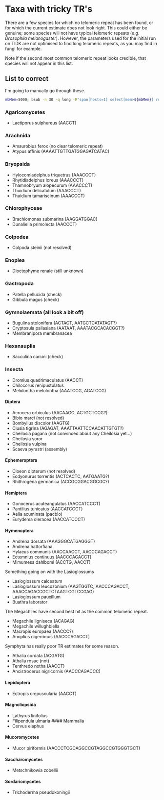 # Taxa with tricky TR's

There are a few species for which no telomeric repeat has been found, or for which the current estimate does not look right. This could either be genuine; some species will not have typical telomeric repeats (e.g. *Drosophila melanogaster*). However, the parameters used for the initial run on TIDK are not optimised to find long telomeric repeats, as you may find in fungi for example.

Note if the second most common telomeric repeat looks credible, that species will not appear in this list.

## List to correct

I'm going to manually go through these.

```bash
mbMem=5000; bsub -n 30 -q long -R"span[hosts=1] select[mem>${mbMem}] rusage[mem=${mbMem}]" -M${mbMem} -Is bash
```

### Agaricomycetes 
- Laetiporus sulphureus (AACCT)
### Arachnida
- Amaurobius ferox (no clear telomeric repeat)
- Atypus affinis (AAAATTGTTGATGGAGATCATAC)
### Bryopsida
- Hylocomiadelphus triquetrus (AAACCCT)
- Rhytidiadelphus loreus (AAACCCT)
- Thamnobryum alopecurum (AAACCCT)
- Thuidium delicatulum (AAACCCT)
- Thuidium tamariscinum (AAACCCT)
### Chlorophyceae
- Brachiomonas submarina (AAGGATGGAC)
- Dunaliella primolecta (AACCCT)
### Colpodea
- Colpoda steinii (not resolved)
### Enoplea
- Dioctophyme renale (still unknown)
### Gastropoda
- Patella pellucida (check)
- Gibbula magus	(check)
### Gymnolaemata (all look a bit off)
- Bugulina stolonifera (ACTACT, AATGCTCATATAGT?)
- Cryptosula pallasiana (AATAAT, AAATACGCACACGGT?)
- Membranipora membranacea
### Hexanauplia
- Sacculina carcini	(check)
### Insecta
- Dromius quadrimaculatus (AACCT)
- Chilocorus renipustulatus
- Melolontha melolontha (AAATCCG, AGATCCG)
#### Diptera
- Acrocera orbiculus (AACAAGC, ACTGCTCCG?)
- Bibio marci (not resolved)
- Bombylius discolor (AAGTG)
- Clusia tigrina (AGAGAT, AAATTAATTCCAACATTGTGT?)
- Cheilosia pagana (not convinced about any Cheilosia yet...)
- Cheilosia soror
- Cheilosia vulpina
- Scaeva pyrastri (assembly)
#### Ephemeroptera
- Cloeon dipterum (not resolved)
- Ecdyonurus torrentis (ACTCACTC, AATGAATG?)
- Rhithrogena germanica (ACCGCGGACGGCGC?)
#### Hemiptera
- Gonocerus acuteangulatus (AACCATCCCT)
- Pantilius tunicatus (AACCATCCCT)
- Aelia acuminata (pacbio)
- Eurydema oleracea (AACCATCCCT)
#### Hymenoptera
- Andrena dorsata (AAAGGGCATGAGGGT)
- Andrena hattorfiana
- Hylaeus communis (AACCAACCT, AACCCAGACCT)
- Ectemnius continuus (AACCCAGACCT)
- Mimumesa dahlbomi (ACCTG, AACCT)

Something going on with the Lasioglossums

- Lasioglossum calceatum
- Lasioglossum leucozonium (AAGTGGTC, AACCCAGACCT, AAACCAGACCGCTCTAAGTCGTCCGAG)
- Lasioglossum pauxillum
- Buathra laborator

The Megachiles have second best hit as the common telomeric repeat.

- Megachile ligniseca (ACAGAG)
- Megachile willughbiella
- Macropis europaea (AACCC?)
- Anoplius nigerrimus (AACCCAGACCT)

Symphyta has really poor TR estimates for some reason.

- Athalia cordata (ACGATG)
- Athalia rosae (not)
- Tenthredo notha (AACCT)
- Ancistrocerus nigricornis (AACCCAGACCC)
#### Lepidoptera
- Ectropis crepuscularia (AACCT)
#### Magnoliopsida
- Lathyrus linifolius
- Filipendula ulmaria
#### Mammalia
- Cervus elaphus
#### Mucoromycetes
- Mucor piriformis (AACCCTCGCAGGCCGTAGGCCGTGGGTGCT)
#### Saccharomycetes
- Metschnikowia zobellii
#### Sordariomycetes
- Trichoderma pseudokoningii